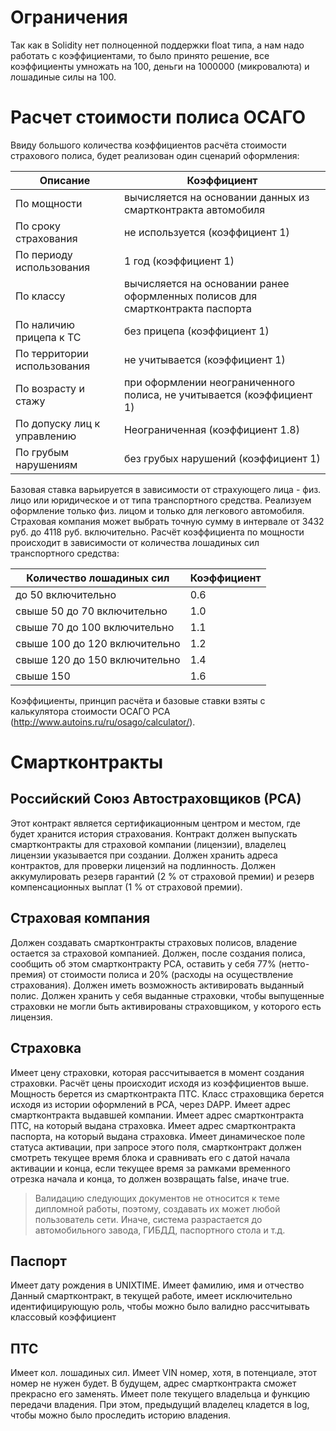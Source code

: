 # Ограничения

Так как в Solidity нет полноценной поддержки float типа, а нам надо работать с коэффициентами, то было принято решение, все коэффициенты умножать на 100, деньги на 1000000 (микровалюта) и лошадиные силы на 100.

# Расчет стоимости полиса ОСАГО

Ввиду большого количества коэффициентов расчёта стоимости страхового полиса, будет реализован один сценарий оформления:

| Описание                    | Коэффициент                                                                    |
| --------------------------- | ------------------------------------------------------------------------------ |
| По мощности                 | вычисляется на основании данных из смартконтракта автомобиля                   |
| По сроку страхования        | не используется (коэффициент 1)                                                |
| По периоду использования    | 1 год (коэффициент 1)                                                          |
| По классу                   | вычисляется на основании ранее оформленных полисов для смартконтракта паспорта |
| По наличию прицепа к ТС     | без прицепа (коэффициент 1)                                                    |
| По территории использования | не учитывается (коэффициент 1)                                                 |
| По возрасту и стажу         | при оформлении неограниченного полиса, не учитывается (коэффициент 1)          |
| По допуску лиц к управлению | Неограниченная (коэффициент 1.8)                                               |
| По грубым нарушениям        | без грубых нарушений (коэффициент 1)                                           |

Базовая ставка варьируется в зависимости от страхующего лица - физ. лицо или юридическое и от типа транспортного средства. Реализуем оформление только физ. лицом и только для легкового автомобиля. Страховая компания может выбрать точную сумму в интервале от 3432 руб. до 4118 руб. включительно.
Расчёт коэффициента по мощности происходит в зависимости от количества лошадиных сил транспортного средства:

| Количество лошадиных сил      | Коэффициент |
| ----------------------------- | ----------- |
| до 50 включительно            | 0.6         |
| свыше 50 до 70 включительно   | 1.0         |
| свыше 70 до 100 включительно  | 1.1         |
| свыше 100 до 120 включительно | 1.2         |
| свыше 120 до 150 включительно | 1.4         |
| свыше 150                     | 1.6         |

Коэффициенты, принцип расчёта и базовые ставки взяты с калькулятора стоимости ОСАГО РСА (http://www.autoins.ru/ru/osago/calculator/).

# Смартконтракты

## Российский Союз Автостраховщиков (РСА)

Этот контракт является сертификационным центром и местом, где будет хранится история страхования. Контракт должен выпускать смартконтракты для страховой компании (лицензии), владелец лицензии указывается при создании. Должен хранить адреса контрактов, для проверки лицензий на подлинность. Должен аккумулировать резерв гарантий (2 % от страховой премии) и резерв компенсационных выплат (1 % от страховой премии).

## Страховая компания

Должен создавать смартконтракты страховых полисов, владение остается за страховой компанией. Должен, после создания полиса, сообщить об этом смартконтракту РСА, оставить у себя 77% (нетто-премия) от стоимости полиса и 20% (расходы на осуществление страхования). Должен иметь возможность активировать выданный полис. Должен хранить у себя выданные страховки, чтобы выпущенные страховки не могли быть активированы страховщиком, у которого есть лицензия.

## Страховка

Имеет цену страховки, которая рассчитывается в момент создания страховки. Расчёт цены происходит исходя из коэффициентов выше. Мощность берется из смартконтракта ПТС. Класс страховщика берется исходя из истории оформлений в РСА, через DAPP.
Имеет адрес смартконтракта выдавшей компании.
Имеет адрес смартконтракта ПТС, на который выдана страховка.
Имеет адрес смартконтракта паспорта, на который выдана страховка.
Имеет динамическое поле статуса активации, при запросе этого поля, смартконтракт должен смотреть текущее время блока и сравнивать его с датой начала активации и конца, если текущее время за рамками временного отрезка начала и конца, то должен возвращать false, иначе true.

> Валидацию следующих документов не относится к теме дипломной работы, поэтому, создавать их может любой пользователь сети. Иначе, система разрастается до автомобильного завода, ГИБДД, паспортного стола и т.д.

## Паспорт

Имеет дату рождения в UNIXTIME.
Имеет фамилию, имя и отчество
Данный смартконтракт, в текущей работе, имеет исключительно идентифицирующую роль, чтобы можно было валидно рассчитывать классовый коэффициент

## ПТС

Имеет кол. лошадиных сил. Имеет VIN номер, хотя, в потенциале, этот номер не нужен будет. В будущем, адрес смартконтракта сможет прекрасно его заменять. Имеет поле текущего владельца и функцию передачи владения. При этом, предыдущий владелец кладется в log, чтобы можно было проследить историю владения.
